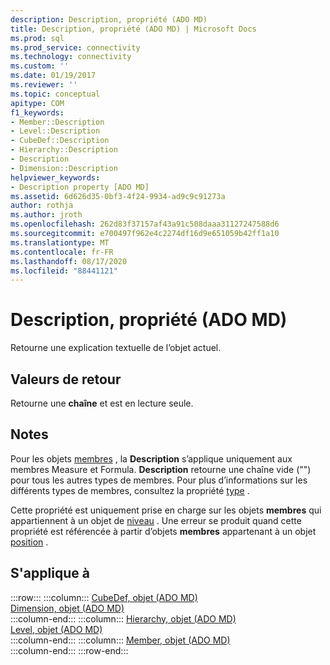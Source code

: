 ```yaml
---
description: Description, propriété (ADO MD)
title: Description, propriété (ADO MD) | Microsoft Docs
ms.prod: sql
ms.prod_service: connectivity
ms.technology: connectivity
ms.custom: ''
ms.date: 01/19/2017
ms.reviewer: ''
ms.topic: conceptual
apitype: COM
f1_keywords:
- Member::Description
- Level::Description
- CubeDef::Description
- Hierarchy::Description
- Description
- Dimension::Description
helpviewer_keywords:
- Description property [ADO MD]
ms.assetid: 6d626d35-0bf3-4f24-9934-ad9c9c91273a
author: rothja
ms.author: jroth
ms.openlocfilehash: 262d83f37157af43a91c508daaa31127247588d6
ms.sourcegitcommit: e700497f962e4c2274df16d9e651059b42ff1a10
ms.translationtype: MT
ms.contentlocale: fr-FR
ms.lasthandoff: 08/17/2020
ms.locfileid: "88441121"
---
```

# <a name="description-property-ado-md"></a>Description, propriété (ADO MD)
Retourne une explication textuelle de l’objet actuel.  
  
## <a name="return-values"></a>Valeurs de retour  
 Retourne une **chaîne** et est en lecture seule.  
  
## <a name="remarks"></a>Notes  
 Pour les objets [membres](../../../ado/reference/ado-md-api/member-object-ado-md.md) , la **Description** s’applique uniquement aux membres Measure et Formula. **Description** retourne une chaîne vide ("") pour tous les autres types de membres. Pour plus d’informations sur les différents types de membres, consultez la propriété [type](../../../ado/reference/ado-md-api/type-property-ado-md.md) .  
  
 Cette propriété est uniquement prise en charge sur les objets **membres** qui appartiennent à un objet de [niveau](../../../ado/reference/ado-md-api/level-object-ado-md.md) . Une erreur se produit quand cette propriété est référencée à partir d’objets **membres** appartenant à un objet [position](../../../ado/reference/ado-md-api/position-object-ado-md.md) .  
  
## <a name="applies-to"></a>S'applique à  

:::row:::
    :::column:::
        [CubeDef, objet (ADO MD)](../../../ado/reference/ado-md-api/cubedef-object-ado-md.md)  
        [Dimension, objet (ADO MD)](../../../ado/reference/ado-md-api/dimension-object-ado-md.md)  
    :::column-end:::
    :::column:::
        [Hierarchy, objet (ADO MD)](../../../ado/reference/ado-md-api/hierarchy-object-ado-md.md)  
        [Level, objet (ADO MD)](../../../ado/reference/ado-md-api/level-object-ado-md.md)  
    :::column-end:::
    :::column:::
        [Member, objet (ADO MD)](../../../ado/reference/ado-md-api/member-object-ado-md.md)  
    :::column-end:::
:::row-end:::
